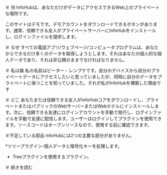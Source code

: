 ＃ 何 InfoHubは、あなただけがデータにアクセスできるWeb上のプライベートな場所です。

このサイトはデモです。デモアカウントをダウンロードできるボタンがあります。通常、信頼できる友人がプライベートサーバーにInfoHubをインストールし、ログインファイルを提供します。

＃ なぜ すべての電話アプリ/ウェブページ/コンピュータプログラムは、あなたからできるだけ多くのデータを取得しようとします。それはあなたの個人的な個人データであり、それは非公開のままでなければなりません。

＃ 私は誰 私の名前はピーター・レンブケです。自分のデバイスから自分のプライベートデータにアクセスしたいと思っていましたが、同時に自分のデータをプライベートに保つことを知っていました。それが私がInfoHubを構築した理由です

＃ どこ
あなたまたは信頼できる友人がInfoHubコアをダウンロードし、プライベートまたはパブリックのWebサーバーまたはWebホテルにインストールします。次に、信頼できる友達にログインアカウントを手動で発行し、ログインファイルを手動で友達に配信します。ユーザーはログインしてプラグインを使用できます。ソースコードはオープンソースなので、使用する前に確認できます。

＃不足している部品 InfoHubには2つの主要な部分がありません。

*ツリープラグイン-個人データと暗号化キーを処理します。

* Treeプラグインを使用するプラグイン。

＃ 続きを読む
